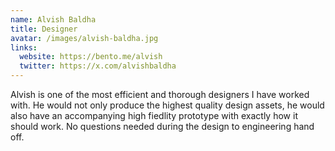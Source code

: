 ```yaml
---
name: Alvish Baldha
title: Designer
avatar: /images/alvish-baldha.jpg
links:
  website: https://bento.me/alvish
  twitter: https://x.com/alvishbaldha
---
```


Alvish is one of the most efficient and thorough designers I have worked with. He would not only produce the highest quality design assets, he would also have an accompanying high fiedlity prototype with exactly how it should work. No questions needed during the design to engineering hand off.
